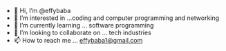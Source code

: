 - 👋 Hi, I’m @effybaba
- 👀 I’m interested in ...coding and computer programming and networking
- 🌱 I’m currently learning ... software programming
- 💞️ I’m looking to collaborate on ... tech industries
- 📫 How to reach me ... effybaba1@gmail.com

<!---
effybaba/effybaba is a ✨ special ✨ repository because its `README.md` (this file) appears on your GitHub profile.
You can click the Preview link to take a look at your changes.
--->
